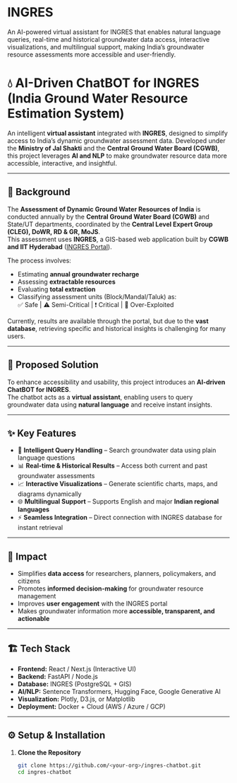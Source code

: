 # INGRES
An AI-powered virtual assistant for INGRES that enables natural language queries, real-time and historical groundwater data access, interactive visualizations, and multilingual support, making India’s groundwater resource assessments more accessible and user-friendly.

# 💧 AI-Driven ChatBOT for INGRES (India Ground Water Resource Estimation System)

An intelligent **virtual assistant** integrated with **INGRES**, designed to simplify access to India’s dynamic groundwater assessment data. Developed under the **Ministry of Jal Shakti** and the **Central Ground Water Board (CGWB)**, this project leverages **AI and NLP** to make groundwater resource data more accessible, interactive, and insightful.

---

## 📌 Background

The **Assessment of Dynamic Ground Water Resources of India** is conducted annually by the **Central Ground Water Board (CGWB)** and State/UT departments, coordinated by the **Central Level Expert Group (CLEG), DoWR, RD & GR, MoJS**.  
This assessment uses **INGRES**, a GIS-based web application built by **CGWB and IIT Hyderabad** ([INGRES Portal](https://ingres.iith.ac.in/home)).

The process involves:
- Estimating **annual groundwater recharge**
- Assessing **extractable resources**
- Evaluating **total extraction**
- Classifying assessment units (Block/Mandal/Taluk) as:  
  ✅ Safe | ⚠️ Semi-Critical | ❗ Critical | 🚫 Over-Exploited  

Currently, results are available through the portal, but due to the **vast database**, retrieving specific and historical insights is challenging for many users.

---

## 🚀 Proposed Solution

To enhance accessibility and usability, this project introduces an **AI-driven ChatBOT for INGRES**.  
The chatbot acts as a **virtual assistant**, enabling users to query groundwater data using **natural language** and receive instant insights.

---

## ✨ Key Features

- 🤖 **Intelligent Query Handling** – Search groundwater data using plain language questions  
- 📊 **Real-time & Historical Results** – Access both current and past groundwater assessments  
- 📈 **Interactive Visualizations** – Generate scientific charts, maps, and diagrams dynamically  
- 🌐 **Multilingual Support** – Supports English and major **Indian regional languages**  
- ⚡ **Seamless Integration** – Direct connection with INGRES database for instant retrieval  

---

## 📌 Impact

- Simplifies **data access** for researchers, planners, policymakers, and citizens  
- Promotes **informed decision-making** for groundwater resource management  
- Improves **user engagement** with the INGRES portal  
- Makes groundwater information more **accessible, transparent, and actionable**  

---

## 🏗️ Tech Stack

- **Frontend:** React / Next.js (Interactive UI)  
- **Backend:** FastAPI / Node.js  
- **Database:** INGRES (PostgreSQL + GIS)  
- **AI/NLP:** Sentence Transformers, Hugging Face, Google Generative AI  
- **Visualization:** Plotly, D3.js, or Matplotlib  
- **Deployment:** Docker + Cloud (AWS / Azure / GCP)  

---

## ⚙️ Setup & Installation

1. **Clone the Repository**
   ```bash
   git clone https://github.com/<your-org>/ingres-chatbot.git
   cd ingres-chatbot
